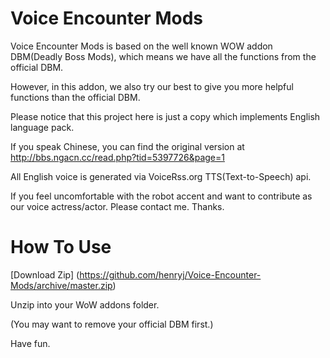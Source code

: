 Voice Encounter Mods
=================

Voice Encounter Mods is based on the well known WOW addon DBM(Deadly Boss Mods), which means we have all the functions from the official DBM. 

However, in this addon, we also try our best to give you more helpful functions than the official DBM.

Please notice that this project here is just a copy which implements English language pack.

If you speak Chinese, you can find the original version at http://bbs.ngacn.cc/read.php?tid=5397726&page=1

All English voice is generated via VoiceRss.org TTS(Text-to-Speech) api.

If you feel uncomfortable with the robot accent and want to contribute as our voice actress/actor. Please contact me. Thanks.

How To Use
=================

[Download Zip] (https://github.com/henryj/Voice-Encounter-Mods/archive/master.zip)

Unzip into your WoW addons folder.

(You may want to remove your official DBM first.)

Have fun.
